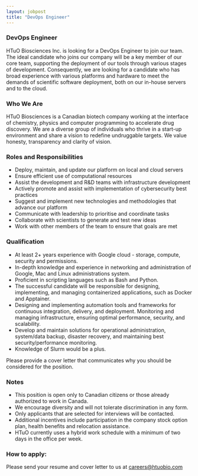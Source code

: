 ```yaml
---
layout: jobpost
title: "DevOps Engineer"
---
```


### DevOps Engineer

HTuO Biosciences Inc. is looking for a DevOps Engineer to join our team. The ideal candidate  who joins our company will be a key member of our core team, supporting the deployment of our tools through various stages of development. Consequently, we are looking for a candidate who has broad experience with various platforms and hardware to meet the demands of scientific software deployment, both on our in-house servers and to the cloud.

### Who We Are
HTuO Biosciences is a Canadian biotech company working at the interface of chemistry, physics and computer programming to accelerate drug discovery. We are a diverse group of individuals who thrive in a start-up environment and share a vision to redefine undruggable targets.  We value honesty, transparency and clarity of vision.


### Roles and Responsibilities 
* Deploy, maintain, and update our platform on local and cloud servers 
* Ensure efficient use of computational resources 
* Assist the development and R&D teams with infrastructure development 
* Actively promote and assist with implementation of cybersecurity best practices 
* Suggest and implement new technologies and methodologies that advance our platform 
* Communicate with leadership to prioritise and coordinate tasks 
* Collaborate with scientists to generate and test new ideas 
* Work with other members of the team to ensure that goals are met


### Qualification 
* At least 2+ years experience with Google cloud - storage, compute, security and permissions. 
* In-depth knowledge and experience in networking and administration of Google, Mac and Linux administrations system. 
* Proficient in scripting languages such as Bash and Python. 
* The successful candidate will be responsible for designing, implementing, and managing containerized applications, such as Docker and Apptainer. 
* Designing and implementing automation tools and frameworks for continuous integration, delivery, and deployment. Monitoring and managing infrastructure, ensuring optimal performance, security, and scalability. 
* Develop and maintain solutions for operational administration, system/data backup, disaster recovery, and maintaining best security/performance monitoring. 
* Knowledge of Slurm would be a plus.

Please provide a cover letter that communicates why you should be considered for the position.

### Notes
* This position is open only to Canadian citizens or those already authorized to work in Canada.
* We encourage diversity and will not tolerate discrimination in any form.
* Only applicants that are selected for interviews will be contacted.
* Additional incentives include participation in the company stock option plan, health benefits and relocation assistance.
* HTuO currently uses a hybrid work schedule with a minimum of two days in the office per week.

### How to apply:

Please send your resume and cover letter to us at 
[careers@htuobio.com](mailto:careers@htuobio.com)